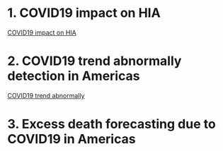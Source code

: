 # 1. COVID19 impact on HIA

 [COVID19 impact on HIA](https://paho-ghe.github.io/result/) 


# 2. COVID19 trend abnormally detection in Americas
 [COVID19 trend abnormally ](https://paho-ghe.github.io/results2/) 


# 3. Excess death forecasting due to COVID19 in Americas
